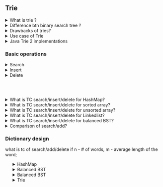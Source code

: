 ## Trie

<details>
<summary>What is trie ?</summary>
    Retriever
</details>

<details>
<summary>Difference btn binary search tree ?</summary>
    <ul>
        <li>key - 'path from root', not a node</li>
        <li>edge - 'possible next character'</li>
        <li>the key is string or sequence typed.</li>
    </ul> 
</details>

<details>
<summary>Drawbacks of tries?</summary>
    <ul>
        <li>time: stored on disk, more random access (very expensive)</li>
        <li>space - trie node has extra space consumption -> extra space usage</li>
        <li>space - memory allocation fragmentation</li>
    </ul> 
</details>

<details>
<summary> Use case of Trie </summary>
    <ul>
        <li> problems related to prefix/matching </li>
        <li> grouping common prefix - for time/space complexity </li>
        <li> fast worst case search/add/delete </li>
        <li> string or sequence typed elements </li>
    </ul> 
</details>

<details>
<summary> Java Trie 2 implementations </summary>

````java
class TrieNode {
    Map<Character, TrieNode> children;
    boolean isWord;
    int value;  // optional
}

class TrieNode {
    TrieNode[] children; // an array size of 26
    boolean isWord;
    int value;  // optional
}

public class TrieNode {
    char val;
    TrieNode[] children;
    boolean isWord;

    public TrieNode(char val) {
        this.val = val;
        this.children = new TrieNode[26];
        this.isWord = false;
    }
}
````

</details>

### Basic operations

<details>
<summary> Search </summary>

````java
// based on hashmap definition
public boolean search(String word) {
    TrieNode cur = root;
    for (int i = 0; i < word.length(); i++) {
        TrieNode next = cur.children.get(word.charAt(i));
        if (next == null) return false;
        cur = next;
    }
    return cur.isWord;
}
````
 
</details>

<details>
<summary> Insert </summary>

````java
  // assume no dupication / or search first 
  private TrieNode buildDict(String[] words) {
    TrieNode root = new TrieNode();
    for (String word : words) {
      TrieNode cur = root;
      for (int i = 0; i < word.length(); i++) {
        TrieNode next = cur.children[word.charAt(i) - 'a'];
        if (next == null) {
          next = new TrieNode();
          cur.children[word.charAt(i) - 'a'] = next;
        }
        cur = next;
      }
      cur.isWord = true;
    }
    return root;
  }

    private TrieNode buildTrie(List<String> dict) {
        TrieNode root = new TrieNode(' ');
        for (String word : dict) {
            TrieNode temp = root;
            for (char c : word.toCharArray()) {
                if (temp.children[c - 'a'] == null) {
                    temp.children[c - 'a'] = new TrieNode(c);
            }
            temp = temp.children[c - 'a'];
        }
        temp.isWord = true;
        }
        return root;
    }
````

</details>

<details>
<summary> Delete </summary>

```` java
class TrieNode {
    int count; // special setting for delete
    Map<Character, TrieNode> children;
    boolean isWord;
    int value;  // optional
}

public boolean delete(String word) {
    if (!search(word)) {
        return false;
    }
    TrieNode cur = root;
    for (int i = 0; i < word.length(); i++) {
        TrieNode next = cur.children.get(word.charAt(i));
        next.count--;
        if (next.count == 0) {
            cur.children.remove(word.charAt(i));
            return true;
        }
        cur = next;
    }
    cur.isWord = false;
    return true;
}
````

</details>

<br></br>

<details>
<summary>What is TC search/insert/delete for HashMap<String, String>?</summary>
    <ul>
        <li>search: o(l) in average</li>
        <li>insert: o(l) in average</li>
        <li>delete: o(l) in average</li>
    </ul> 
</details>

<details>
<summary>What is TC search/insert/delete for sorted array?</summary>
    <ul>
        <Li> # of words - n; Length of word - L</Li>
        <li>search: o(logn*L)</li>
        <li>insert: o(logn*L) + N</li>
        <li>delete: o(logn*L) + N</li>
    </ul> 
</details>

<details>
<summary>What is TC search/insert/delete for unsorted array?</summary>
    <ul>
        <Li> # of words - n; Length of word - L</Li>
        <li>search: o(n*L)</li>
        <li>insert: o(n*L)</li>
        <li>delete: o(n*L)</li>
    </ul> 
</details>

<details>
<summary>What is TC search/insert/delete for Linkedlist?</summary>
    <ul>
        <Li> # of words - n; Length of word - L</Li>
        <li>search: o(n*L)</li>
        <li>insert: o(n*L)</li>
        <li>delete: o(n*L)</li>
    </ul> 
</details>

<details>
<summary>What is TC search/insert/delete for balanced BST?</summary>
    <ul>
        <Li> # of words - n; Length of word - L</Li>
        <li>search: o(logn*L)</li>
        <li>insert: o(logn*L)</li>
        <li>delete: o(logn*L)</li>
    </ul> 
</details>

<details>
<summary>Comparison of search/add?</summary>
    <ul>
        <Li> # of words - n; Length of word - L</Li>
        <li>search: o(logn*L)</li>
        <li>insert: o(logn*L)</li>
        <li>delete: o(logn*L)</li>
    </ul> 
</details>

### Dictionary design
what is tc of search/add/delete if n - # of words, m - average length of the word;

<ul>

<details>
<summary>HashMap</summary>
    <ul>
        <Li> # of words - n; Length of word - L</Li>
        <li>search: avg o(m), worst o(nm) </li>
        <li>insert: avg o(m), worst o(nm) </li>
        <li>delete: avg o(m), worst o(nm) </li>
    </ul> 
</details>

<details>
<summary>Balanced BST </summary>
    <ul>
        <Li> # of words - n; Length of word - L</Li>
        <li>search: o(mlogn) </li>
        <li>insert: o(mlogn) </li>
        <li>delete: o(mlogn) </li>
    </ul> 
</details>

<details>
<summary>Balanced BST </summary>
    <ul>
        <Li> # of words - n; Length of word - L</Li>
        <li>search: o(mlogn + n) </li>
        <li>insert: o(mlogn + n) </li>
        <li>delete: o(mlogn + n) </li>
    </ul> 
</details>

<details>
<summary>Trie </summary>
    <ul>
        <Li> # of words - n; Length of word - L</Li>
        <li>search: worst case guarantee O(m) </li>
        <li>insert: worst case guarantee O(m) </li>
        <li>delete: worst case guarantee O(m) </li>
    </ul> 
</details>

</ul>

